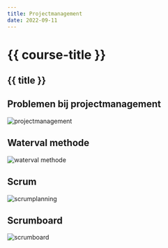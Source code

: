```yaml
---
title: Projectmanagement
date: 2022-09-11
---
```


# {{ course-title }}

## {{ title }}

## Problemen bij projectmanagement
![projectmanagement](https://static.edutorial.nl/projecten/projectmanagement_20.jpg)

## Waterval methode
![waterval methode](https://static.edutorial.nl/projecten/waterval.jpg)

## Scrum
![scrumplanning](https://static.edutorial.nl/projecten/scrumplanning.jpg)

## Scrumboard
![scrumboard](https://static.edutorial.nl/projecten/scrumboard.jpg)

